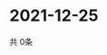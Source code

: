 # 2021-12-25
  共 0条

  <!-- BEGIN -->
  <!-- 最后更新时间Sat Dec 25 2021 20:03:49 GMT+0000 (Coordinated Universal Time) -->
  
  <!-- END -->
  
  